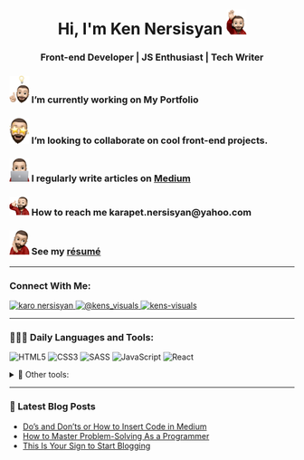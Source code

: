 <h1 align="center">Hi, I'm Ken Nersisyan <img src="./memoji-greeting.png" alt="my memoji" width="35"/></h1>
<h3 align="center">Front-end Developer | JS Enthusiast | Tech Writer</h3>

<div>
    <h3>
        <img src="./memoji-working.png" alt="my memoji" width="35"/> I’m currently working on My Portfolio
    </h3>
</div>
<div>
    <h3>
        <img src="./memoji-collaborate.png" alt="my memoji" width="35"/> I’m looking to collaborate on cool front-end projects.
    </h3>
</div>
<div>
    <h3>
        <img src="./memoji-notebook.png" alt="my memoji" width="35"/> I regularly write articles on <a href="https://medium.com/@kens_visuals">Medium</a>
    </h3>
</div>
<div>
    <h3>
        <img src="./memoji-contactme.png" alt="my memoji" width="35"/> How to reach me <b>karapet.nersisyan@yahoo.com</b>
    </h3>
</div>
<div>
    <h3>
        <img src="./memoji-resume.png" alt="my memoji" width="35"/> See my <a href="https://drive.google.com/file/d/1KY0jRMqNKRCw4acLQLNf99ndeWbwC0XX/view?usp=sharing">résumé</a>
    </h3>
</div>

---

<h3 align="left">Connect With Me:</h3>

<p align="left">
    <a href="https://www.linkedin.com/in/karo-nersisyan-135118129/" target="_blank">
        <img src="https://img.shields.io/badge/linkedin-%230077B5.svg?style=for-the-badge&logo=linkedin&logoColor=white" alt="karo nersisyan" />
    </a>
    <a href="https://medium.com/@kens_visuals" target="_blank">
        <img src="https://img.shields.io/badge/Medium-12100E?style=for-the-badge&logo=medium&logoColor=white" alt="@kens_visuals" />
    </a>
    <a href="https://codepen.io/kens-visuals" target="_blank">
        <img src="https://img.shields.io/badge/Codepen-000000?style=for-the-badge&logo=codepen&logoColor=white" alt="kens-visuals" />
    </a>
</p>

---

<h3 align="left">👨🏻‍💻 Daily Languages and Tools:</h3>

![HTML5](https://img.shields.io/badge/html5-%23E34F26.svg?style=for-the-badge&logo=html5&logoColor=white) ![CSS3](https://img.shields.io/badge/css3-%231572B6.svg?style=for-the-badge&logo=css3&logoColor=white) ![SASS](https://img.shields.io/badge/SASS-hotpink.svg?style=for-the-badge&logo=SASS&logoColor=white) ![JavaScript](https://img.shields.io/badge/JavaScript-black?style=for-the-badge&logo=javascript&logoColor=%23F7DF1E) ![React](https://img.shields.io/badge/react-%2320232a.svg?style=for-the-badge&logo=react&logoColor=%2361DAFB)

<details align="left">
    <summary>🧰 Other tools:</summary>

![Git](https://img.shields.io/badge/git-%23F05033.svg?style=for-the-badge&logo=git&logoColor=white) ![GitHub](https://img.shields.io/badge/github-%23121011.svg?style=for-the-badge&logo=github&logoColor=white) ![Jest](https://img.shields.io/badge/-jest-%23C21325?style=for-the-badge&logo=jest&logoColor=white) ![Figma](https://img.shields.io/badge/figma-%23F24E1E.svg?style=for-the-badge&logo=figma&logoColor=white) ![Adobe XD](https://img.shields.io/badge/Adobe%20XD-470137?style=for-the-badge&logo=Adobe%20XD&logoColor=#FF61F6) ![Bootstrap](https://img.shields.io/badge/bootstrap-%23563D7C.svg?style=for-the-badge&logo=bootstrap&logoColor=white) ![NPM](https://img.shields.io/badge/NPM-%23000000.svg?style=for-the-badge&logo=npm&logoColor=white) ![Visual Studio Code](https://img.shields.io/badge/Visual%20Studio%20Code-0078d7.svg?style=for-the-badge&logo=visual-studio-code&logoColor=white) ![Markdown](https://img.shields.io/badge/markdown-%23000000.svg?style=for-the-badge&logo=markdown&logoColor=white) ![Babel](https://img.shields.io/badge/Babel-F9DC3e?style=for-the-badge&logo=babel&logoColor=black) ![ESLint](https://img.shields.io/badge/ESLint-4B3263?style=for-the-badge&logo=eslint&logoColor=white)

</details>

---

### 📓 Latest Blog Posts

<!-- BLOG-POST-LIST:START -->
- [Do’s and Don’ts or How to Insert Code in Medium](https://javascript.plainenglish.io/dos-and-don-ts-or-how-to-insert-code-in-medium-6c98fab86948?source=rss-67e5d23d8b5------2)
- [How to Master Problem-Solving As a Programmer](https://javascript.plainenglish.io/how-to-master-problem-solving-as-a-programmer-d16a0b8780ab?source=rss-67e5d23d8b5------2)
- [This Is Your Sign to Start Blogging](https://medium.com/@kens_visuals/this-is-your-sign-to-start-blogging-c9c39739ba65?source=rss-67e5d23d8b5------2)
<!-- BLOG-POST-LIST:END -->
